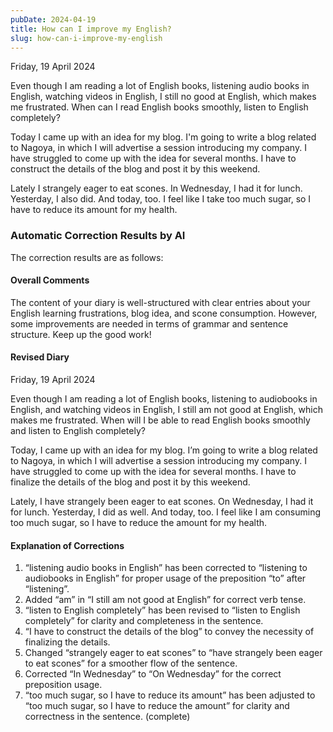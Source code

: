 ```yaml
---
pubDate: 2024-04-19
title: How can I improve my English?
slug: how-can-i-improve-my-english
---
```


Friday, 19 April 2024

Even though I am reading a lot of English books, listening audio books in English, watching videos in English, I still no good at English, which makes me frustrated. When can I read English books smoothly, listen to English completely?

Today I came up with an idea for my blog. I'm going to write a blog related to Nagoya, in which I will advertise a session introducing my company. I have struggled to come up with the idea for several months. I have to construct the details of the blog and post it by this weekend.

Lately I strangely eager to eat scones. In Wednesday, I had it for lunch. Yesterday, I also did. And today, too. I feel like I take too much sugar, so I have to reduce its amount for my health.

### Automatic Correction Results by AI
The correction results are as follows:

#### Overall Comments
The content of your diary is well-structured with clear entries about your English learning frustrations, blog idea, and scone consumption. However, some improvements are needed in terms of grammar and sentence structure. Keep up the good work!

#### Revised Diary
Friday, 19 April 2024

Even though I am reading a lot of English books, listening to audiobooks in English, and watching videos in English, I still am not good at English, which makes me frustrated. When will I be able to read English books smoothly and listen to English completely?

Today, I came up with an idea for my blog. I’m going to write a blog related to Nagoya, in which I will advertise a session introducing my company. I have struggled to come up with the idea for several months. I have to finalize the details of the blog and post it by this weekend.

Lately, I have strangely been eager to eat scones. On Wednesday, I had it for lunch. Yesterday, I did as well. And today, too. I feel like I am consuming too much sugar, so I have to reduce the amount for my health.

#### Explanation of Corrections
1. “listening audio books in English” has been corrected to “listening to audiobooks in English” for proper usage of the preposition “to” after “listening”.
2. Added “am” in “I still am not good at English” for correct verb tense.
3. “listen to English completely” has been revised to “listen to English completely” for clarity and completeness in the sentence.
4. “I have to construct the details of the blog” to convey the necessity of finalizing the details.
5. Changed “strangely eager to eat scones” to “have strangely been eager to eat scones” for a smoother flow of the sentence.
6. Corrected “In Wednesday” to “On Wednesday” for the correct preposition usage.
7. “too much sugar, so I have to reduce its amount” has been adjusted to “too much sugar, so I have to reduce the amount” for clarity and correctness in the sentence. (complete)